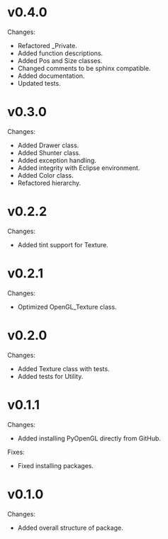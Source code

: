 # v0.4.0

Changes:
- Refactored _Private.
- Added function descriptions.
- Added Pos and Size classes.
- Changed comments to be sphinx compatible.
- Added documentation.
- Updated tests.

# v0.3.0

Changes:
- Added Drawer class.
- Added Shunter class.
- Added exception handling. 
- Added integrity with Eclipse environment.
- Added Color class.
- Refactored hierarchy.

# v0.2.2

Changes:
- Added tint support for Texture.

# v0.2.1

Changes:
- Optimized OpenGL_Texture class.

# v0.2.0

Changes:
- Added Texture class with tests.
- Added tests for Utility.

# v0.1.1

Changes:
- Added installing PyOpenGL directly from GitHub.

Fixes:
- Fixed installing packages.

# v0.1.0

Changes:
- Added overall structure of package.
